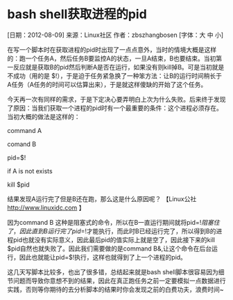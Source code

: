 # bash shell获取进程的pid
[日期：2012-08-09] 	来源：Linux社区  作者：zbszhangbosen 	[字体：大 中 小]

在写一个脚本时在获取进程的pid时出现了一点点意外，当时的情境大概是这样的：跑一个任务A，然后任务B要监控A的状态，一旦A结束，B也要结束。当初第一反应就是获取B的pid然后判断A是否在运行，如果没有则kill掉B。可是当初就是不成功（用的是 $!），于是迫于任务紧急换了一种笨方法：让B的运行时间稍长于A任务（A任务的时间可以估算出来），于是就这样傻缺的开始了这个任务。

今天再一次有同样的需求，于是下定决心要弄明白上次为什么失败。后来终于发现了原因：当我们获取一个进程的pid时有一个最重要的条件：这个进程必须存在。当初大概的做法是这样的：

command A

comand B

pid=$!

if A is not exists

kill $pid

结果发现A运行完了但是B还在跑，那么这是什么原因呢？ 【Linux公社 http://www.linuxidc.com 】

因为command B 这种是阻塞式的命令，所以在B一直运行期间就将pid=$!阻塞住了，因此直到B运行完了pid=$!才能执行，而此时B已经运行完了，所以得到B的进程pid也就没有实际意义，因此最后pid的值实际上就是空了，因此接下来的kill $pid自然也就失败了。因此我们需要做的是command B&,让这个命令在后台运行，因此也就能让pid=$!执行，这样也就得到了上一个进程的pid。

这几天写脚本比较多，也出了很多错，总结起来就是bash shell脚本很容易因为细节问题而导致你意想不到的结果，因此在真正跑任务之前一定要模拟一点数据进行实践，否则等你期待的去分析脚本的结果时你会发现之前的白费功夫，浪费时间~